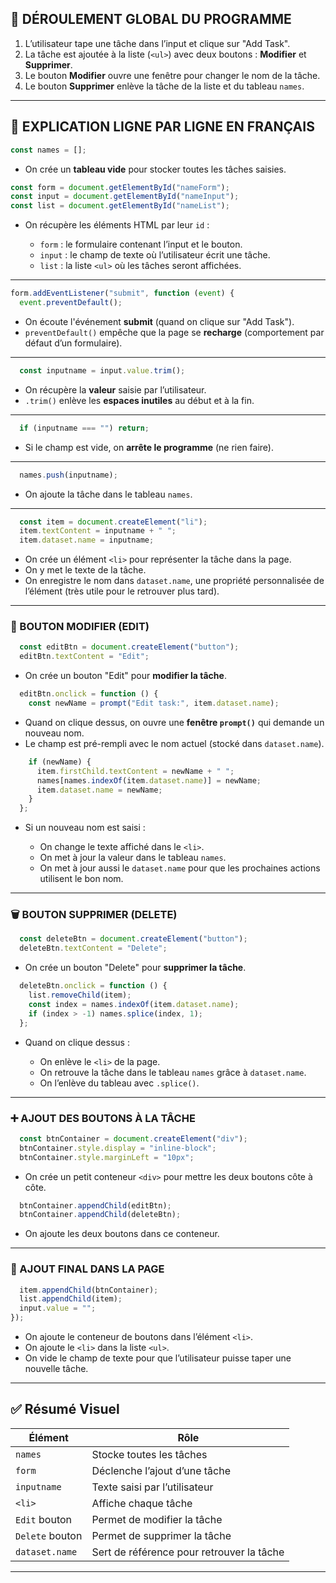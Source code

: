 
## 🔁 **DÉROULEMENT GLOBAL DU PROGRAMME**

1. L’utilisateur tape une tâche dans l’input et clique sur "Add Task".
2. La tâche est ajoutée à la liste (`<ul>`) avec deux boutons : **Modifier** et **Supprimer**.
3. Le bouton **Modifier** ouvre une fenêtre pour changer le nom de la tâche.
4. Le bouton **Supprimer** enlève la tâche de la liste et du tableau `names`.

---

## 🧠 **EXPLICATION LIGNE PAR LIGNE EN FRANÇAIS**

```js
const names = [];
```

* On crée un **tableau vide** pour stocker toutes les tâches saisies.

```js
const form = document.getElementById("nameForm");
const input = document.getElementById("nameInput");
const list = document.getElementById("nameList");
```

* On récupère les éléments HTML par leur `id` :

  * `form` : le formulaire contenant l’input et le bouton.
  * `input` : le champ de texte où l’utilisateur écrit une tâche.
  * `list` : la liste `<ul>` où les tâches seront affichées.

---

```js
form.addEventListener("submit", function (event) {
  event.preventDefault();
```

* On écoute l'événement **submit** (quand on clique sur "Add Task").
* `preventDefault()` empêche que la page se **recharge** (comportement par défaut d’un formulaire).

---

```js
  const inputname = input.value.trim();
```

* On récupère la **valeur** saisie par l’utilisateur.
* `.trim()` enlève les **espaces inutiles** au début et à la fin.

---

```js
  if (inputname === "") return;
```

* Si le champ est vide, on **arrête le programme** (ne rien faire).

---

```js
  names.push(inputname);
```

* On ajoute la tâche dans le tableau `names`.

---

```js
  const item = document.createElement("li");
  item.textContent = inputname + " ";
  item.dataset.name = inputname;
```

* On crée un élément `<li>` pour représenter la tâche dans la page.
* On y met le texte de la tâche.
* On enregistre le nom dans `dataset.name`, une propriété personnalisée de l’élément (très utile pour le retrouver plus tard).

---

### 🔧 BOUTON MODIFIER (EDIT)

```js
  const editBtn = document.createElement("button");
  editBtn.textContent = "Edit";
```

* On crée un bouton "Edit" pour **modifier la tâche**.

```js
  editBtn.onclick = function () {
    const newName = prompt("Edit task:", item.dataset.name);
```

* Quand on clique dessus, on ouvre une **fenêtre `prompt()`** qui demande un nouveau nom.
* Le champ est pré-rempli avec le nom actuel (stocké dans `dataset.name`).

```js
    if (newName) {
      item.firstChild.textContent = newName + " ";
      names[names.indexOf(item.dataset.name)] = newName;
      item.dataset.name = newName;
    }
  };
```

* Si un nouveau nom est saisi :

  * On change le texte affiché dans le `<li>`.
  * On met à jour la valeur dans le tableau `names`.
  * On met à jour aussi le `dataset.name` pour que les prochaines actions utilisent le bon nom.

---

### 🗑️ BOUTON SUPPRIMER (DELETE)

```js
  const deleteBtn = document.createElement("button");
  deleteBtn.textContent = "Delete";
```

* On crée un bouton "Delete" pour **supprimer la tâche**.

```js
  deleteBtn.onclick = function () {
    list.removeChild(item);
    const index = names.indexOf(item.dataset.name);
    if (index > -1) names.splice(index, 1);
  };
```

* Quand on clique dessus :

  * On enlève le `<li>` de la page.
  * On retrouve la tâche dans le tableau `names` grâce à `dataset.name`.
  * On l’enlève du tableau avec `.splice()`.

---

### ➕ AJOUT DES BOUTONS À LA TÂCHE

```js
  const btnContainer = document.createElement("div");
  btnContainer.style.display = "inline-block";
  btnContainer.style.marginLeft = "10px";
```

* On crée un petit conteneur `<div>` pour mettre les deux boutons côte à côte.

```js
  btnContainer.appendChild(editBtn);
  btnContainer.appendChild(deleteBtn);
```

* On ajoute les deux boutons dans ce conteneur.

---

### 📝 AJOUT FINAL DANS LA PAGE

```js
  item.appendChild(btnContainer);
  list.appendChild(item);
  input.value = "";
});
```

* On ajoute le conteneur de boutons dans l’élément `<li>`.
* On ajoute le `<li>` dans la liste `<ul>`.
* On vide le champ de texte pour que l’utilisateur puisse taper une nouvelle tâche.

---

## ✅ Résumé Visuel

| Élément         | Rôle                                      |
| --------------- | ----------------------------------------- |
| `names`         | Stocke toutes les tâches                  |
| `form`          | Déclenche l’ajout d’une tâche             |
| `inputname`     | Texte saisi par l’utilisateur             |
| `<li>`          | Affiche chaque tâche                      |
| `Edit` bouton   | Permet de modifier la tâche               |
| `Delete` bouton | Permet de supprimer la tâche              |
| `dataset.name`  | Sert de référence pour retrouver la tâche |

---
